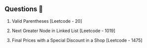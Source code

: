 ## Questions 📝

1. Valid Parentheses [Leetcode - 20]

2. Next Greater Node in Linked List [Leetcode - 1019]

3. Final Prices with a Special Discount in a Shop [Leetcode - 1475]